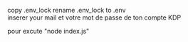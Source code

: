 copy .env_lock
rename .env_lock to .env  
inserer your mail et votre mot de passe de ton compte KDP


pour excute "node index.js"